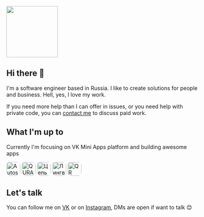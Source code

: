 [<img width="134" src="https://vk.com/images/apps/mini_apps/vk_mini_apps_logo.svg">](https://vk.com/services)

## Hi there 👋

I'm a software engineer based in Russia. I like to create solutions for people and business. Hell, yes, I love my work.

If you need more help than I can offer in issues, or you need help with private code, you can [contact me](mailto:im@petrov.engineer) to discuss paid work.


## What I'm up to

Currently I'm focusing on VK Mini Apps platform and building awesome apps

[<img width="36" style="border-radius:8px" src="https://sun7-7.userapi.com/AgjitdwIFnMMR9_9m69D_fyKIlwSRW3uiJ1ZOw/bROTE9te2VU.jpg" alt="Autospot Сервис" title="Autospot Сервис">](https://vk.com/app7555096)
[<img width="36" style="border-radius:8px" src="https://sun9-51.userapi.com/c858420/v858420696/1eed91/gZfDIQ9JwhM.jpg" alt="QURAGA" title="QURAGA">](https://vk.com/app7403549)
[<img width="36" style="border-radius:8px" src="https://sun7-6.userapi.com/fxwtsLFISGcbZAvoXVgIdAF8tVU6Pk9X_qcWsw/yKrBbEt1RM4.jpg" alt="Цепь солидарности" title="Цепь солидарности">](https://vk.com/app7574217)
[<img width="36" style="border-radius:8px" src="https://sun9-31.userapi.com/c858016/v858016455/132438/2TL2nSsoYgo.jpg" alt="Лингвист" title="Лингвист">](https://vk.com/app7247571)
[<img width="36" style="border-radius:8px" src="https://sun9-43.userapi.com/c205716/v205716229/612ff/8GVFuXQLs_8.jpg" alt="QR Game" title="QR Game">](https://vk.com/app7150862)


## Let's talk

You can follow me on [VK](https://vk.com/petrov.engineer) or on [Instagram](https://instagr.am/petrov.engineer), DMs are open if want to talk 😊